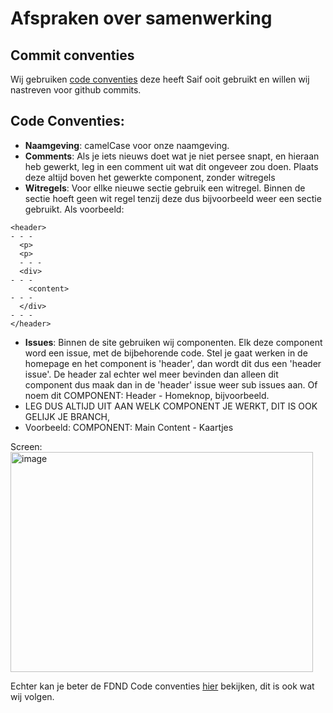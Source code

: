 # Afspraken over samenwerking

## Commit conventies
Wij gebruiken [code conventies](https://www.conventionalcommits.org/nl/v1.0.0/) deze heeft Saif ooit gebruikt en willen wij nastreven voor github commits. 

## Code Conventies:
- **Naamgeving**: camelCase voor onze naamgeving.
- **Comments**: Als je iets nieuws doet wat je niet persee snapt, en hieraan heb gewerkt, leg in een comment uit wat dit ongeveer zou doen. Plaats deze altijd boven het gewerkte component, zonder witregels
- **Witregels**: Voor ellke nieuwe sectie gebruik een witregel. Binnen de sectie hoeft geen wit regel tenzij deze dus bijvoorbeeld weer een sectie gebruikt. Als voorbeeld:
```
<header>
- - -
  <p>
  <p>
  - - -
  <div>
- - -
    <content>
- - -
  </div>
- - -
</header>
```

- **Issues**: Binnen de site gebruiken wij componenten. Elk deze component word een issue, met de bijbehorende code. Stel je gaat werken in de homepage en het component is 'header', dan wordt dit dus een 'header issue'. De header zal echter wel meer bevinden dan alleen dit component dus maak dan in de 'header' issue weer sub issues aan. Of noem dit COMPONENT: Header - Homeknop, bijvoorbeeld.
- LEG DUS ALTIJD UIT AAN WELK COMPONENT JE WERKT, DIT IS OOK GELIJK JE BRANCH,
- Voorbeeld: COMPONENT: Main Content - Kaartjes

Screen:
<img width="484" height="352" alt="image" src="https://github.com/user-attachments/assets/16f03703-3083-4d72-b1b8-e129ec79c936" />


Echter kan je beter de FDND Code conventies [hier](https://github.com/fdnd-agency/.github/wiki/Code-conventions) bekijken, dit is ook wat wij volgen.
